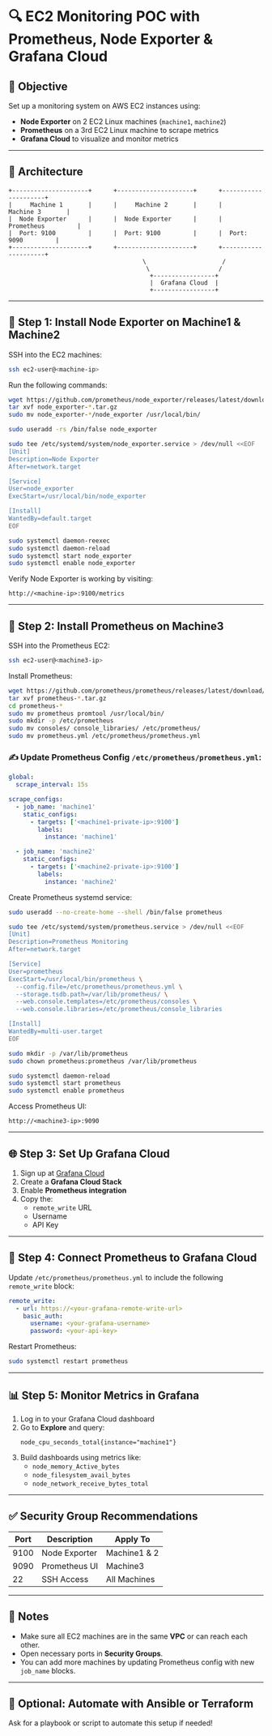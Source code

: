 
# 🔍 EC2 Monitoring POC with Prometheus, Node Exporter & Grafana Cloud

## 📌 Objective

Set up a monitoring system on AWS EC2 instances using:

- **Node Exporter** on 2 EC2 Linux machines (`machine1`, `machine2`)
- **Prometheus** on a 3rd EC2 Linux machine to scrape metrics
- **Grafana Cloud** to visualize and monitor metrics

---

## 🧾 Architecture

```
+---------------------+      +---------------------+      +---------------------+
|     Machine 1       |      |     Machine 2       |      |     Machine 3       |
|  Node Exporter      |      |  Node Exporter      |      |  Prometheus         |
|  Port: 9100         |      |  Port: 9100         |      |  Port: 9090         |
+---------------------+      +---------------------+      +---------------------+
                                     \                     /
                                      \                   /
                                       +-----------------+
                                       |  Grafana Cloud  |
                                       +-----------------+
```

---

## 🔧 Step 1: Install Node Exporter on Machine1 & Machine2

SSH into the EC2 machines:
```bash
ssh ec2-user@<machine-ip>
```

Run the following commands:
```bash
wget https://github.com/prometheus/node_exporter/releases/latest/download/node_exporter-1.8.0.linux-amd64.tar.gz
tar xvf node_exporter-*.tar.gz
sudo mv node_exporter-*/node_exporter /usr/local/bin/

sudo useradd -rs /bin/false node_exporter

sudo tee /etc/systemd/system/node_exporter.service > /dev/null <<EOF
[Unit]
Description=Node Exporter
After=network.target

[Service]
User=node_exporter
ExecStart=/usr/local/bin/node_exporter

[Install]
WantedBy=default.target
EOF

sudo systemctl daemon-reexec
sudo systemctl daemon-reload
sudo systemctl start node_exporter
sudo systemctl enable node_exporter
```

Verify Node Exporter is working by visiting:
```
http://<machine-ip>:9100/metrics
```

---

## 🔧 Step 2: Install Prometheus on Machine3

SSH into the Prometheus EC2:
```bash
ssh ec2-user@<machine3-ip>
```

Install Prometheus:
```bash
wget https://github.com/prometheus/prometheus/releases/latest/download/prometheus-2.52.0.linux-amd64.tar.gz
tar xvf prometheus-*.tar.gz
cd prometheus-*
sudo mv prometheus promtool /usr/local/bin/
sudo mkdir -p /etc/prometheus
sudo mv consoles/ console_libraries/ /etc/prometheus/
sudo mv prometheus.yml /etc/prometheus/prometheus.yml
```

### ✍️ Update Prometheus Config `/etc/prometheus/prometheus.yml`:

```yaml
global:
  scrape_interval: 15s

scrape_configs:
  - job_name: 'machine1'
    static_configs:
      - targets: ['<machine1-private-ip>:9100']
        labels:
          instance: 'machine1'

  - job_name: 'machine2'
    static_configs:
      - targets: ['<machine2-private-ip>:9100']
        labels:
          instance: 'machine2'
```

Create Prometheus systemd service:
```bash
sudo useradd --no-create-home --shell /bin/false prometheus

sudo tee /etc/systemd/system/prometheus.service > /dev/null <<EOF
[Unit]
Description=Prometheus Monitoring
After=network.target

[Service]
User=prometheus
ExecStart=/usr/local/bin/prometheus \
  --config.file=/etc/prometheus/prometheus.yml \
  --storage.tsdb.path=/var/lib/prometheus/ \
  --web.console.templates=/etc/prometheus/consoles \
  --web.console.libraries=/etc/prometheus/console_libraries

[Install]
WantedBy=multi-user.target
EOF

sudo mkdir -p /var/lib/prometheus
sudo chown prometheus:prometheus /var/lib/prometheus

sudo systemctl daemon-reload
sudo systemctl start prometheus
sudo systemctl enable prometheus
```

Access Prometheus UI:
```
http://<machine3-ip>:9090
```

---

## 🌐 Step 3: Set Up Grafana Cloud

1. Sign up at [Grafana Cloud](https://grafana.com)
2. Create a **Grafana Cloud Stack**
3. Enable **Prometheus integration**
4. Copy the:
   - `remote_write` URL
   - Username
   - API Key

---

## 🔧 Step 4: Connect Prometheus to Grafana Cloud

Update `/etc/prometheus/prometheus.yml` to include the following `remote_write` block:

```yaml
remote_write:
  - url: https://<your-grafana-remote-write-url>
    basic_auth:
      username: <your-grafana-username>
      password: <your-api-key>
```

Restart Prometheus:
```bash
sudo systemctl restart prometheus
```

---

## 📊 Step 5: Monitor Metrics in Grafana

1. Log in to your Grafana Cloud dashboard
2. Go to **Explore** and query:
   ```
   node_cpu_seconds_total{instance="machine1"}
   ```
3. Build dashboards using metrics like:
   - `node_memory_Active_bytes`
   - `node_filesystem_avail_bytes`
   - `node_network_receive_bytes_total`

---

## ✅ Security Group Recommendations

| Port | Description          | Apply To           |
|------|----------------------|--------------------|
| 9100 | Node Exporter        | Machine1 & 2       |
| 9090 | Prometheus UI        | Machine3           |
| 22   | SSH Access           | All Machines       |

---

## 🧠 Notes

- Make sure all EC2 machines are in the same **VPC** or can reach each other.
- Open necessary ports in **Security Groups**.
- You can add more machines by updating Prometheus config with new `job_name` blocks.

---

## 📂 Optional: Automate with Ansible or Terraform

Ask for a playbook or script to automate this setup if needed!
